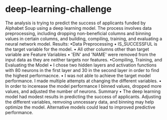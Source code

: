 # deep-learning-challenge
The analysis is trying to predict the success of applicants funded by Alphabet Soup using a deep learning model. The process involves data preprocessing, including dropping non-beneficial columns and binning values in certain columns, and building, compiling, training, and evaluating a neural network model.
Results:
•Data Preprocessing
    •	IS_SUCCESSFUL is the target variable for the model.
    • All other columns other than target variable are Feature Variables
    •	'EIN' and 'NAME' were removed from the input data as they are neither targets nor features.
•Compiling, Training, and Evaluating the Model
    •	I chose two hidden layers and activation functions with 80 neurons in the first layer and 30 in the second layer in order to find the 
      highest performacnce. 
    • I was not able to achieve the target model performance. I made multiple attempts at changing the different variables. 
    • In order to incerease the model performance I binned values, dropped more values, and adjusted the number of neurons. 
Summary
    • The deep learning model had modest results in predicting the success of applicants. Adjusting the different variables, remvoing unncessary data, and binning may help optimize the model. Alternative models could lead to improved predictive performance. 
